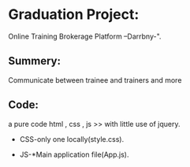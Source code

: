 # Graduation Project:
 Online Training Brokerage  Platform –Darrbny-".


## Summery:
 Communicate between trainee and trainers and more 


## Code:
a pure code html , css , js >> with little use of jquery.

* CSS-only one locally(style.css).

* JS-*Main application file(App.js).
